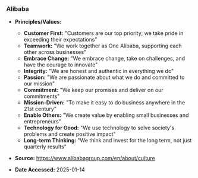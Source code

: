 ### Alibaba

- **Principles/Values:**
  - **Customer First:** "Customers are our top priority; we take pride in exceeding their expectations"
  - **Teamwork:** "We work together as One Alibaba, supporting each other across businesses"
  - **Embrace Change:** "We embrace change, take on challenges, and have the courage to innovate"
  - **Integrity:** "We are honest and authentic in everything we do"
  - **Passion:** "We are passionate about what we do and committed to our mission"
  - **Commitment:** "We keep our promises and deliver on our commitments"
  - **Mission-Driven:** "To make it easy to do business anywhere in the 21st century"
  - **Enable Others:** "We create value by enabling small businesses and entrepreneurs"
  - **Technology for Good:** "We use technology to solve society's problems and create positive impact"
  - **Long-term Thinking:** "We think and invest for the long term, not just quarterly results"

- **Source:** https://www.alibabagroup.com/en/about/culture
- **Date Accessed:** 2025-01-14